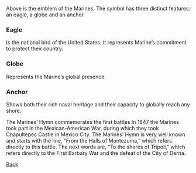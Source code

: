 
Above is the emblem of the Marines. The symbol has three distinct features: an eagle, a globe and an anchor.
### Eagle
Is the national bird of the United States. It represents Marine’s commitment to protect their country.
### Globe 
Represents the Marine’s global presence.
### Anchor 
Shows both their rich naval heritage and their capacity to globally reach any shore.

The Marines’ Hymn commemorates the first battles
In 1847 the Marines took part in the Mexican-American War, during which they took Chapultepec Castle in Mexico City.
The Marines’ Hymn is very well known and starts with the line, “From the Halls of Montezuma,” which refers directly to this battle.  The next words are, “To the shores of Tripoli,” which refers directly to the First Barbary War and the defeat of the City of Derna.


[Back](index.md) 
